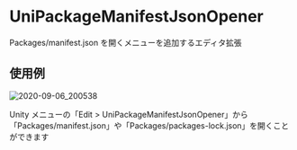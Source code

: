 # UniPackageManifestJsonOpener

Packages/manifest.json を開くメニューを追加するエディタ拡張

## 使用例

![2020-09-06_200538](https://user-images.githubusercontent.com/6134875/92324416-620f4400-f07c-11ea-8465-de09529f416f.png)

Unity メニューの「Edit > UniPackageManifestJsonOpener」から  
「Packages/manifest.json」や「Packages/packages-lock.json」を開くことができます  
